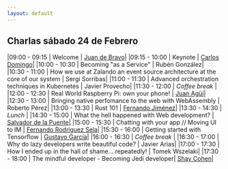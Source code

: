 ```yaml
---
layout: default
---
```


## Charlas sábado 24 de Febrero

<div id="agenda">
</div>

|09:00 - 09:15  | Welcome | [Juan de Bravo](juan_de_bravo.html)|
|09:15 - 10:00  | Keynote | [Carlos Domingo](carlos_domingo.html)|
|10:00 - 10:30  | Becoming "as a Service" | Rubén González|
|10:30 - 11:00  | How we use at Zalando an event source architecture at the core of our system  |  Sergi Sorribas|
|11:00 - 11:30  | Advanced orchestration techniques in Kubernetes | Javier Provecho|
|11:30 - 12:00  | *Coffee break*    |
|12:00 - 12:30  | Real World Raspberry Pi: own your phone!   |  [Juan Agüí](juan_agui.md)|
|12:30 - 13:00  | Bringing native perfomance to the web with WebAssembly |  Roberto Pérez|
|13:00 - 13:30  | Rust 101  |   [Fernando Jiménez](fernando_jimenez.md)|
|13:30 - 14:30  | *Lunch*   |
|14:30 - 15:00  | What the hell happened with Web development?   |  [Salvador de la Puente](salva_de_la_puente.md)|
|15:00 - 15:30  | Chatting with your app // Moving UI to IM | [Fernando Rodriguez Sela](fernando_rodriguez_sela.md)|
|15:30 - 16:00  | Getting started with Tensorflow | [Gustavo García](gustavo_garcia.md)|
|16:00 - 16:30  | *Coffee break*    |
|16:30 - 17:00  | Why do lazy developers write beautiful code? |    Javier Arias|
|17:00 - 17:30  | How I ended up in the hall of shame... repeatedly! | Tomek Wszelaki|
|17:30 - 18:00  | The mindful developer - Becoming Jedi developer|  [Shay Cohen](shay_cohen.md)|
